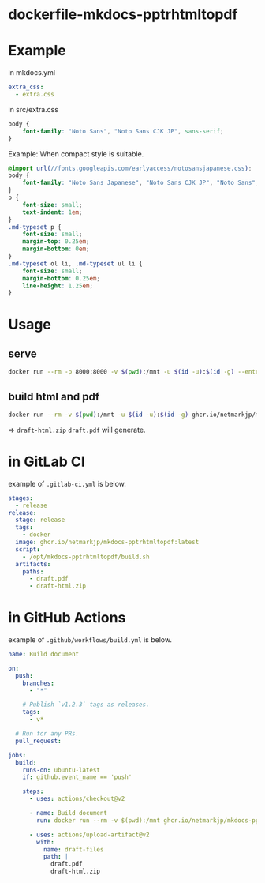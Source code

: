 # dockerfile-mkdocs-pptrhtmltopdf

# Example

in mkdocs.yml

```yaml
extra_css:
  - extra.css
```

in src/extra.css

```css
body {
    font-family: "Noto Sans", "Noto Sans CJK JP", sans-serif;
}
```

Example: When compact style is suitable.

```css
@import url(//fonts.googleapis.com/earlyaccess/notosansjapanese.css);
body {
    font-family: "Noto Sans Japanese", "Noto Sans CJK JP", "Noto Sans", sans-serif;
}
p {
    font-size: small;
    text-indent: 1em;
}
.md-typeset p {
    font-size: small;
    margin-top: 0.25em;
    margin-bottom: 0em;
}
.md-typeset ol li, .md-typeset ul li {
    font-size: small;
    margin-bottom: 0.25em;
    line-height: 1.25em;
}
```

# Usage

## serve

```bash
docker run --rm -p 8000:8000 -v $(pwd):/mnt -u $(id -u):$(id -g) --entrypoint mkdocs ghcr.io/netmarkjp/mkdocs-pptrhtmltopdf serve       
```

## build html and pdf

```bash
docker run --rm -v $(pwd):/mnt -u $(id -u):$(id -g) ghcr.io/netmarkjp/mkdocs-pptrhtmltopdf
```

=> `draft-html.zip` `draft.pdf` will generate.

# in GitLab CI

example of `.gitlab-ci.yml` is below.

```yaml
stages:
  - release
release:
  stage: release
  tags:
    - docker
  image: ghcr.io/netmarkjp/mkdocs-pptrhtmltopdf:latest
  script:
    - /opt/mkdocs-pptrhtmltopdf/build.sh
  artifacts:
    paths:
      - draft.pdf
      - draft-html.zip
```

# in GitHub Actions

example of `.github/workflows/build.yml` is below.

```yaml
name: Build document

on:
  push:
    branches:
      - "*"

    # Publish `v1.2.3` tags as releases.
    tags:
      - v*

  # Run for any PRs.
  pull_request:

jobs:
  build:
    runs-on: ubuntu-latest
    if: github.event_name == 'push'

    steps:
      - uses: actions/checkout@v2

      - name: Build document
        run: docker run --rm -v $(pwd):/mnt ghcr.io/netmarkjp/mkdocs-pptrhtmltopdf:latest

      - uses: actions/upload-artifact@v2
        with:
          name: draft-files
          path: |
            draft.pdf
            draft-html.zip
```
